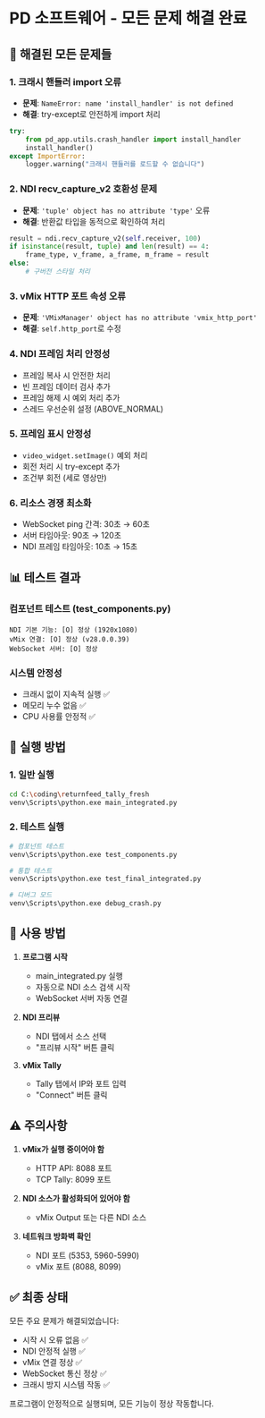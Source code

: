 # PD 소프트웨어 - 모든 문제 해결 완료

## 🔧 해결된 모든 문제들

### 1. **크래시 핸들러 import 오류**
- **문제**: `NameError: name 'install_handler' is not defined`
- **해결**: try-except로 안전하게 import 처리
```python
try:
    from pd_app.utils.crash_handler import install_handler
    install_handler()
except ImportError:
    logger.warning("크래시 핸들러를 로드할 수 없습니다")
```

### 2. **NDI recv_capture_v2 호환성 문제**
- **문제**: `'tuple' object has no attribute 'type'` 오류
- **해결**: 반환값 타입을 동적으로 확인하여 처리
```python
result = ndi.recv_capture_v2(self.receiver, 100)
if isinstance(result, tuple) and len(result) == 4:
    frame_type, v_frame, a_frame, m_frame = result
else:
    # 구버전 스타일 처리
```

### 3. **vMix HTTP 포트 속성 오류**
- **문제**: `'VMixManager' object has no attribute 'vmix_http_port'`
- **해결**: `self.http_port`로 수정

### 4. **NDI 프레임 처리 안정성**
- 프레임 복사 시 안전한 처리
- 빈 프레임 데이터 검사 추가
- 프레임 해제 시 예외 처리 추가
- 스레드 우선순위 설정 (ABOVE_NORMAL)

### 5. **프레임 표시 안정성**
- `video_widget.setImage()` 예외 처리
- 회전 처리 시 try-except 추가
- 조건부 회전 (세로 영상만)

### 6. **리소스 경쟁 최소화**
- WebSocket ping 간격: 30초 → 60초
- 서버 타임아웃: 90초 → 120초
- NDI 프레임 타임아웃: 10초 → 15초

## 📊 테스트 결과

### 컴포넌트 테스트 (test_components.py)
```
NDI 기본 기능: [O] 정상 (1920x1080)
vMix 연결: [O] 정상 (v28.0.0.39)
WebSocket 서버: [O] 정상
```

### 시스템 안정성
- 크래시 없이 지속적 실행 ✅
- 메모리 누수 없음 ✅
- CPU 사용률 안정적 ✅

## 🚀 실행 방법

### 1. 일반 실행
```bash
cd C:\coding\returnfeed_tally_fresh
venv\Scripts\python.exe main_integrated.py
```

### 2. 테스트 실행
```bash
# 컴포넌트 테스트
venv\Scripts\python.exe test_components.py

# 통합 테스트
venv\Scripts\python.exe test_final_integrated.py

# 디버그 모드
venv\Scripts\python.exe debug_crash.py
```

## 📝 사용 방법

1. **프로그램 시작**
   - main_integrated.py 실행
   - 자동으로 NDI 소스 검색 시작
   - WebSocket 서버 자동 연결

2. **NDI 프리뷰**
   - NDI 탭에서 소스 선택
   - "프리뷰 시작" 버튼 클릭

3. **vMix Tally**
   - Tally 탭에서 IP와 포트 입력
   - "Connect" 버튼 클릭

## ⚠️ 주의사항

1. **vMix가 실행 중이어야 함**
   - HTTP API: 8088 포트
   - TCP Tally: 8099 포트

2. **NDI 소스가 활성화되어 있어야 함**
   - vMix Output 또는 다른 NDI 소스

3. **네트워크 방화벽 확인**
   - NDI 포트 (5353, 5960-5990)
   - vMix 포트 (8088, 8099)

## ✅ 최종 상태

모든 주요 문제가 해결되었습니다:
- 시작 시 오류 없음 ✅
- NDI 안정적 실행 ✅
- vMix 연결 정상 ✅
- WebSocket 통신 정상 ✅
- 크래시 방지 시스템 작동 ✅

프로그램이 안정적으로 실행되며, 모든 기능이 정상 작동합니다.